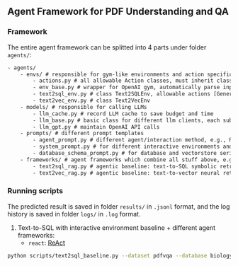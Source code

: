 ## Agent Framework for PDF Understanding and QA


### Framework

The entire agent framework can be splitted into 4 parts under folder `agents/`:

```txt
- agents/
    - envs/ # responsible for gym-like environments and action specification/parse/serialization/execution
        - actions.py # all allowable Action classes, must inherit class Action, and implement four methods: _specification, _parse, serialize, and execute.
        - env_base.py # wrapper for OpenAI gym, automatically parse input text based on allowable actions
        - text2sql_env.py # class Text2SQLEnv, allowable actions [GenerateSQL, GenerateAnswer]
        - text2vec_env.py # class Text2VecEnv
    - models/ # responsible for calling LLMs
        - llm_cache.py # record LLM cache to save budget and time
        - llm_base.py # basic class for different llm clients, each sub-class must implement pre-defined interfaces
        - llm_gpt.py # maintain OpenAI API calls
    - prompts/ # different prompt templates
        - agent_prompt.py # different agent/interaction method, e.g., ReAct, Plan-and-Solve
        - system_prompt.py # for different interactive environments and task input
        - database_schema_prompt.py # for database and vectorstore serialization
    - frameworks/ # agent frameworks which combine all stuff above, e.g., environments, models, and prompts
        - text2sql_rag.py # agentic baseline: text-to-SQL symbolic retrieval
        - text2vec_rag.py # agentic baseline: text-to-vector neural retrieval
```


### Running scripts

The predicted result is saved in folder `results/` in `.jsonl` format, and the log history is saved in folder `logs/` in `.log` format.

1. Text-to-SQL with interactive environment baseline + different agent frameworks:
    - `react`: [ReAct](https://arxiv.org/pdf/2210.03629)

```sh
python scripts/text2sql_baseline.py --dataset pdfvqa --database biology_paper --test_data test_data_sample.jsonl --action_format markdown --agent_method 'react' --llm gpt4-o-mini --max_turn 10
```